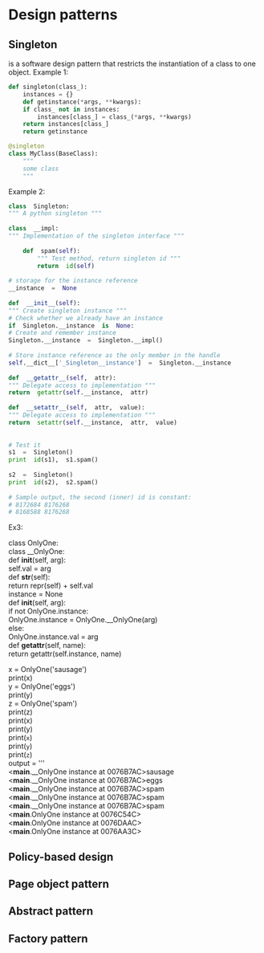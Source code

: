 # Design patterns

## Singleton
is a software design pattern that restricts the instantiation of a class to one object.
Example 1:
```python
def singleton(class_):
    instances = {}
    def getinstance(*args, **kwargs):
	if class_ not in instances:
	    instances[class_] = class_(*args, **kwargs)
	return instances[class_]
    return getinstance

@singleton
class MyClass(BaseClass):
    """
    some class
    """
```
  
Example 2:
```python
class  Singleton:  
""" A python singleton """  
  
class  __impl:  
""" Implementation of the singleton interface """  
  
	def  spam(self):  
		""" Test method, return singleton id """  
	    return  id(self)  
  
# storage for the instance reference  
__instance  =  None  
  
def  __init__(self):  
""" Create singleton instance """  
# Check whether we already have an instance  
if  Singleton.__instance  is  None:  
# Create and remember instance  
Singleton.__instance  =  Singleton.__impl()  
  
# Store instance reference as the only member in the handle  
self.__dict__['_Singleton__instance']  =  Singleton.__instance  
  
def  __getattr__(self,  attr):  
""" Delegate access to implementation """  
return  getattr(self.__instance,  attr)  
  
def  __setattr__(self,  attr,  value):  
""" Delegate access to implementation """  
return  setattr(self.__instance,  attr,  value)  
  
  
# Test it  
s1  =  Singleton()  
print  id(s1),  s1.spam()  
  
s2  =  Singleton()  
print  id(s2),  s2.spam()  
  
# Sample output, the second (inner) id is constant:  
# 8172684 8176268  
# 8168588 8176268
```
  

Ex3:

class OnlyOne:  
class __OnlyOne:  
def __init__(self, arg):  
self.val = arg  
def __str__(self):  
return repr(self) + self.val  
instance = None  
def __init__(self, arg):  
if not OnlyOne.instance:  
OnlyOne.instance = OnlyOne.__OnlyOne(arg)  
else:  
OnlyOne.instance.val = arg  
def __getattr__(self, name):  
return getattr(self.instance, name)  
  
x = OnlyOne('sausage')  
print(x)  
y = OnlyOne('eggs')  
print(y)  
z = OnlyOne('spam')  
print(z)  
print(x)  
print(y)  
print(`x`)  
print(`y`)  
print(`z`)  
output = '''  
<__main__.__OnlyOne instance at 0076B7AC>sausage  
<__main__.__OnlyOne instance at 0076B7AC>eggs  
<__main__.__OnlyOne instance at 0076B7AC>spam  
<__main__.__OnlyOne instance at 0076B7AC>spam  
<__main__.__OnlyOne instance at 0076B7AC>spam  
<__main__.OnlyOne instance at 0076C54C>  
<__main__.OnlyOne instance at 0076DAAC>  
<__main__.OnlyOne instance at 0076AA3C>
## Policy-based design

## Page object pattern

## Abstract pattern

## Factory pattern
<!--stackedit_data:
eyJoaXN0b3J5IjpbMTA0NDg2OTMxMF19
-->